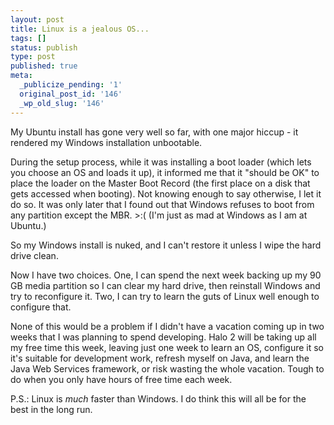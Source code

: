 ```yaml
---
layout: post
title: Linux is a jealous OS...
tags: []
status: publish
type: post
published: true
meta:
  _publicize_pending: '1'
  original_post_id: '146'
  _wp_old_slug: '146'
---
```

My Ubuntu install has gone very well so far, with one major hiccup - it rendered my Windows installation unbootable.

During the setup process, while it was installing a boot loader (which lets you choose an OS and loads it up), it informed me that it "should be OK" to place the loader on the Master Boot Record (the first place on a disk that gets accessed when booting).  Not knowing enough to say otherwise, I let it do so.  It was only later that I found out that Windows refuses to boot from any partition except the MBR.  &gt;:(  (I'm just as mad at Windows as I am at Ubuntu.)

So my Windows install is nuked, and I can't restore it unless I wipe the hard drive clean.

Now I have two choices.  One, I can spend the next week backing up my 90 GB media partition so I can clear my hard drive, then reinstall Windows and try to reconfigure it.  Two, I can try to learn the guts of Linux well enough to configure that.

None of this would be a problem if I didn't have a vacation coming up in two weeks that I was planning to spend developing.  Halo 2 will be taking up all my free time this week, leaving just one week to learn an OS, configure it so it's suitable for development work, refresh myself on Java, and learn the Java Web Services framework, or risk wasting the whole vacation.  Tough to do when you only have hours of free time each week.

P.S.: Linux is *much* faster than Windows.  I do think this will all be for the best in the long run.
